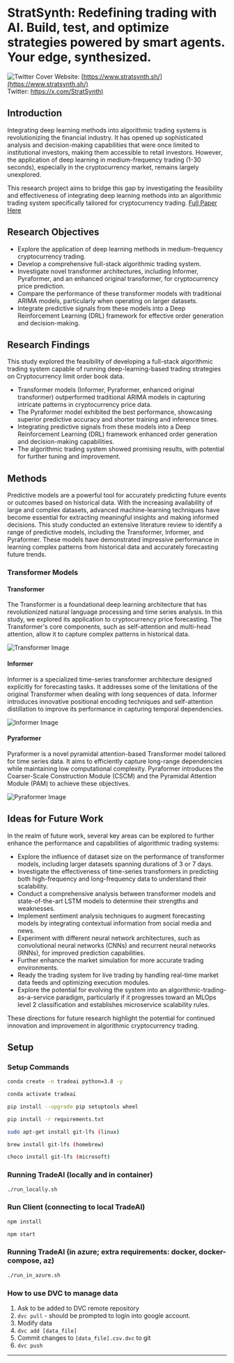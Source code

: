 # StratSynth: Redefining trading with AI. Build, test, and optimize strategies powered by smart agents. Your edge, synthesized.


![Twitter Cover](https://pbs.twimg.com/profile_banners/1876061916520673280/1736123542/1500x500)
Website: [https://www.stratsynth.sh/](https://www.stratsynth.sh/)  
Twitter: [https://x.com/StratSynth)](https://x.com/StratSynth)

## Introduction

Integrating deep learning methods into algorithmic trading systems is revolutionizing the financial industry. It has opened up sophisticated analysis and decision-making capabilities that were once limited to institutional investors, making them accessible to retail investors. However, the application of deep learning in medium-frequency trading (1-30 seconds), especially in the cryptocurrency market, remains largely unexplored.

This research project aims to bridge this gap by investigating the feasibility and effectiveness of integrating deep learning methods into an algorithmic trading system specifically tailored for cryptocurrency trading. [Full Paper Here](docs/documents/Final_Report.pdf)

## Research Objectives

- Explore the application of deep learning methods in medium-frequency cryptocurrency trading.
- Develop a comprehensive full-stack algorithmic trading system.
- Investigate novel transformer architectures, including Informer, Pyraformer, and an enhanced original transformer, for cryptocurrency price prediction.
- Compare the performance of these transformer models with traditional ARIMA models, particularly when operating on larger datasets.
- Integrate predictive signals from these models into a Deep Reinforcement Learning (DRL) framework for effective order generation and decision-making.

## Research Findings

This study explored the feasibility of developing a full-stack algorithmic trading system capable of running deep-learning-based trading strategies on Cryptocurrency limit order book data.

- Transformer models (Informer, Pyraformer, enhanced original transformer) outperformed traditional ARIMA models in capturing intricate patterns in cryptocurrency price data.
- The Pyraformer model exhibited the best performance, showcasing superior predictive accuracy and shorter training and inference times.
- Integrating predictive signals from these models into a Deep Reinforcement Learning (DRL) framework enhanced order generation and decision-making capabilities.
- The algorithmic trading system showed promising results, with potential for further tuning and improvement.

## Methods

Predictive models are a powerful tool for accurately predicting future events or outcomes based on historical data. With the increasing availability of large and complex datasets, advanced machine-learning techniques have become essential for extracting meaningful insights and making informed decisions. This study conducted an extensive literature review to identify a range of predictive models, including the Transformer, Informer, and Pyraformer. These models have demonstrated impressive performance in learning complex patterns from historical data and accurately forecasting future trends.

### Transformer Models

#### Transformer

The Transformer is a foundational deep learning architecture that has revolutionized natural language processing and time series analysis. In this study, we explored its application to cryptocurrency price forecasting. The Transformer's core components, such as self-attention and multi-head attention, allow it to capture complex patterns in historical data.

![Transformer Image](docs/images/transformer.png)

#### Informer

Informer is a specialized time-series transformer architecture designed explicitly for forecasting tasks. It addresses some of the limitations of the original Transformer when dealing with long sequences of data. Informer introduces innovative positional encoding techniques and self-attention distillation to improve its performance in capturing temporal dependencies.

![Informer Image](docs/images/informer.png)

#### Pyraformer

Pyraformer is a novel pyramidal attention-based Transformer model tailored for time series data. It aims to efficiently capture long-range dependencies while maintaining low computational complexity. Pyraformer introduces the Coarser-Scale Construction Module (CSCM) and the Pyramidal Attention Module (PAM) to achieve these objectives.

![Pyraformer Image](docs/images/pyraformer.png)

## Ideas for Future Work

In the realm of future work, several key areas can be explored to further enhance the performance and capabilities of algorithmic trading systems:

- Explore the influence of dataset size on the performance of transformer models, including larger datasets spanning durations of 3 or 7 days.
- Investigate the effectiveness of time-series transformers in predicting both high-frequency and long-frequency data to understand their scalability.
- Conduct a comprehensive analysis between transformer models and state-of-the-art LSTM models to determine their strengths and weaknesses.
- Implement sentiment analysis techniques to augment forecasting models by integrating contextual information from social media and news.
- Experiment with different neural network architectures, such as convolutional neural networks (CNNs) and recurrent neural networks (RNNs), for improved prediction capabilities.
- Further enhance the market simulation for more accurate trading environments.
- Ready the trading system for live trading by handling real-time market data feeds and optimizing execution modules.
- Explore the potential for evolving the system into an algorithmic-trading-as-a-service paradigm, particularly if it progresses toward an MLOps level 2 classification and establishes microservice scalability rules.

These directions for future research highlight the potential for continued innovation and improvement in algorithmic cryptocurrency trading.

## Setup

### Setup Commands

```bash
conda create -n tradeai python=3.8 -y

conda activate tradeai

pip install --upgrade pip setuptools wheel

pip install -r requirements.txt

sudo apt-get install git-lfs (linux)

brew install git-lfs (homebrew)

choco install git-lfs (microsoft)
```

### Running TradeAI (locally and in container)

```bash
./run_locally.sh
```

### Run Client (connecting to local TradeAI)

```bash
npm install

npm start
```

### Running TradeAI (in azure; extra requirements: docker, docker-compose, az)

```bash
./run_in_azure.sh
```

### How to use DVC to manage data

1. Ask to be added to DVC remote repository
2. `dvc pull` - should be prompted to login into google account.
3. Modify data
4. `dvc add [data_file]`
5. Commit changes to `[data_file].csv.dvc` to git
6. `dvc push`

---


